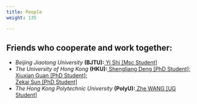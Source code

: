 ```yaml
---
title: People
weight: 135

---
```


## Friends who cooperate and work together:
- *Beijing Jiaotong University* **(BJTU):**<a href="#"> Yi Shi [Msc Student]</a>
- *The University of Hong Kong* **(HKU):**<a href="https://shengliangd.github.io/about/"> Shengliang Deng [PhD Student];</a></br>
                                          <a href="https://guanxiux.github.io/selfie/"> Xiuxian Guan [PhD Student];</a></br>
                                          <a href="#"> Zekai Sun [PhD Student]</a> 
- *The Hong Kong Polytechnic University* **(PolyU):**<a href="https://zhe-wang0018.github.io/"> Zhe WANG [UG Student]</a>


